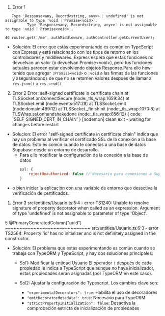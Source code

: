1. Error 1
```text
   Type 'Response<any, Record<string, any>> | undefined' is not assignable to type 'void | Promise<void>'.
          Type 'Response<any, Record<string, any>>' is not assignable to type 'void | Promise<void>'.

40 router.get('/me', authMiddleware, authController.getCurrentUser);
```
- Solución: El error que estás experimentando es común en TypeScript con Express y está relacionado con los tipos de retorno en los controladores y middlewares. Express espera que estas funciones no devuelvan un valor (o devuelvan Promise&lt;void&gt;), pero tus funciones actuales parecen estar devolviendo objetos Response.Para ello hew tenido que agregar `:Promise<void>` o `:void` a las firmas de las funciones y asegurándonos de que no se retornen valores después de llamar a `res.json()` o `res.send()`

2. Error 2
Error: self-signed certificate in certificate chain at TLSSocket.onConnectSecure (node:_tls_wrap:1659:34) at TLSSocket.emit (node:events:517:28) at TLSSocket.emit (node:domain:489:12) at TLSSocket._finishInit (node:_tls_wrap:1070:8) at TLSWrap.ssl.onhandshakedone (node:_tls_wrap:856:12) {
code: 'SELF_SIGNED_CERT_IN_CHAIN' } [nodemon] clean exit - waiting for changes before restart

- Solucion: El error "self-signed certificate in certificate chain" indica que hay un problema al verificar el certificado SSL de la conexión a la base de datos. Esto es común cuando te conectas a una base de datos Supabase desde un entorno de desarrollo. 
  - Para ello modificar la configuración de la conexión a la base de datos
    ```javascript
    ssl: {
        rejectUnauthorized: false // Necesario para conexiones a Supabase
    }
    ```
-  o bien iniciar la aplicación con una variable de entorno que desactiva la verificación de certificados.


1. Error 3
src/entities/Usuario.ts:5:4 - error TS1240: Unable to resolve signature of property decorator when called as an expression. Argument of type 'undefined' is not assignable to parameter of type 'Object'.

5 @PrimaryGeneratedColumn("uuid") ~~~~~~~~~~~~~~~~~~~~~~~~~~~~~~ src/entities/Usuario.ts:6:3 - error TS2564: Property 'id' has no initializer and is not definitely assigned in the constructor.
- Solución: El problema que estás experimentando es común cuando se trabaja con TypeORM y TypeScript, y hay dos soluciones principales:
  - Sol1: Modificar la entidad Usuario
  El operador `!` después de cada propiedad le indica a TypeScript que aunque no haya inicializador, estas propiedades serán asignadas (por TypeORM en este caso).
  - Sol2: Ajustar la configuración de Typescript.
    Los cambios clave son:

      - `"experimentalDecorators": true`: Habilita el uso de decoradores
      - `"emitDecoratorMetadata": true`: Necesario para TypeORM
      - `"strictPropertyInitialization": false`: Desactiva la comprobación estricta de inicialización de propiedades